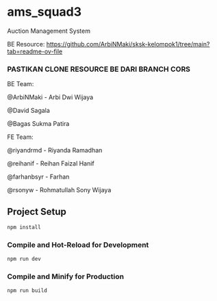 # ams_squad3

Auction Management System

BE Resource: https://github.com/ArbiNMaki/sksk-kelompok1/tree/main?tab=readme-ov-file

### PASTIKAN CLONE RESOURCE BE DARI BRANCH CORS

BE Team:

@ArbiNMaki - Arbi Dwi Wijaya

@David Sagala

@Bagas Sukma Patira

FE Team:

@riyandrmd - Riyanda Ramadhan

@reihanif - Reihan Faizal Hanif

@farhanbsyr - Farhan

@rsonyw - Rohmatullah Sony Wijaya

## Project Setup

```sh
npm install
```

### Compile and Hot-Reload for Development

```sh
npm run dev
```

### Compile and Minify for Production

```sh
npm run build
```
